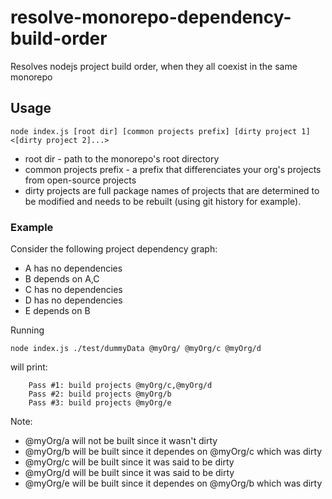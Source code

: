 # resolve-monorepo-dependency-build-order
Resolves nodejs project build order, when they all coexist in the same monorepo

## Usage
`node index.js [root dir] [common projects prefix] [dirty project 1] <[dirty project 2]...>`
* root dir - path to the monorepo's root directory
* common projects prefix - a prefix that differenciates your org's projects from open-source projects
* dirty projects are full package names of projects that are determined to be modified and needs to be rebuilt (using git history for example).

### Example
Consider the following project dependency graph:
* A has no dependencies
* B depends on A,C
* C has no dependencies
* D has no dependencies
* E depends on B

Running
~~~~
node index.js ./test/dummyData @myOrg/ @myOrg/c @myOrg/d
~~~~
will print:
~~~~
	Pass #1: build projects @myOrg/c,@myOrg/d
	Pass #2: build projects @myOrg/b
	Pass #3: build projects @myOrg/e
~~~~

Note: 
* @myOrg/a will not be built since it wasn't dirty
* @myOrg/b will be built since it dependes on @myOrg/c which was dirty
* @myOrg/c will be built since it was said to be dirty
* @myOrg/d will be built since it was said to be dirty
* @myOrg/e will be built  since it dependes on @myOrg/b which was dirty


